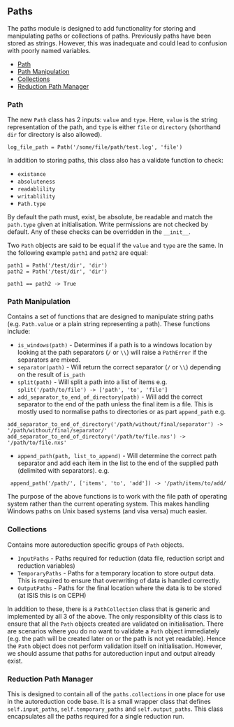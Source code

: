 ## Paths

The paths module is designed to add functionality for storing and manipulating paths or collections of paths. 
Previously paths have been stored as strings. However, this was inadequate and could lead to confusion with poorly named variables.

* [Path](#path)
* [Path Manipulation](#path-man)
* [Collections](#collections)
* [Reduction Path Manager](#red-path-man)

### <a name="path">Path</a>
The new `Path` class has 2 inputs: `value` and `type`.
Here, `value` is the string representation of the path, and `type` is either `file` or `directory` (shorthand `dir` for directory  is also allowed).

```
log_file_path = Path('/some/file/path/test.log', 'file')
``` 
In addition to storing paths, this class also has a validate function to check:
 * `existance`
 * `absoluteness`
 * `readablility`
 * `writablility`
 * `Path.type`

By default the path must, exist, be absolute, be readable and match the `path.type` given at initialisation. Write permissions are not checked by default.
Any of these checks can be overridden in the  `__init__`.

Two `Path` objects are said to be equal if the `value` and `type` are the same. In the following example `path1` and `path2` are equal:
```
path1 = Path('/test/dir', 'dir')
path2 = Path('/test/dir', 'dir')

path1 == path2 -> True
```

### <a name="path-man">Path Manipulation</a>
Contains a set of functions that are designed to manipulate string paths (e.g. `Path.value` or a plain string representing a path).
These functions include:
 * `is_windows(path)` - Determines if a path is to a windows location by looking at the path separators (`/` or `\\`) will raise a `PathError` if the separators are mixed.
 * `separator(path)` - Will return the correct separator (`/` or `\\`) depending on the result of `is_path`
 * `split(path)` - Will split a path into a list of items e.g. `split('/path/to/file') -> ['path', 'to', 'file']`
 * `add_separator_to_end_of_directory(path)` - Will add the correct separator to the end of the path unless the final item is a file. This is mostly used to normalise paths to directories or as part `append_path` e.g. 
 ```
 add_separator_to_end_of_directory('/path/without/final/separator') -> '/path/without/final/separator/'
 add_separator_to_end_of_directory('/path/to/file.nxs') -> '/path/to/file.nxs'
 ```
 * `append_path(path, list_to_append)` - Will determine the correct path separator and add each item in the list to the end of the supplied path (delimited with separators). e.g.
```
 append_path('/path/', ['items', 'to', 'add']) -> '/path/items/to/add/
``` 
The purpose of the above functions is to work with the file path of operating system rather than the current operating system. This makes handling Windows paths on Unix based systems (and visa versa) much easier.


### <a name="collections">Collections</a>
Contains more autoreduction specific groups of `Path` objects.
* `InputPaths` - Paths required for reduction (data file, reduction script and reduction variables)
* `TemporaryPaths` - Paths for a temporary location to store output data. This is required to ensure that overwriting of data is handled correctly.
* `OutputPaths` - Paths for the final location where the data is to be stored (at ISIS this is on CEPH)

In addition to these, there is a `PathCollection` class that is generic and implemented by all 3 of the above. The only responsiblity of this class is to ensure that all the `Path` objects created are validated on initialisation. 
There are scenarios where you do no want to validate a `Path` object immediately (e.g. the path will be created later on or the path is not yet readable). Hence the `Path` object does not perform validation itself on initialisation.
However, we should assume that paths for autoreduction input and output already exist. 

### <a name="red-path-man">Reduction Path Manager</a>
This is designed to contain all of the `paths.collections` in one place for use in the autoreduction code base.
It is  a small wrapper class that defines `self.input_paths`, `self.temporary_paths` and `self.output_paths`.
This class encapsulates all the paths required for a single reduction run. 